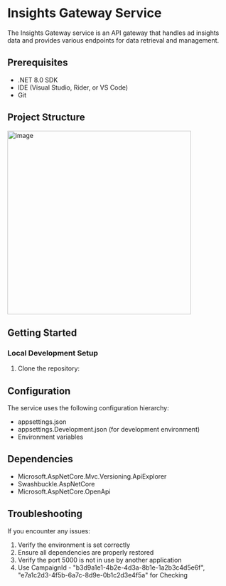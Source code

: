# Insights Gateway Service

The Insights Gateway service is an API gateway that handles ad insights data and provides various endpoints for data retrieval and management.

## Prerequisites

- .NET 8.0 SDK
- IDE (Visual Studio, Rider, or VS Code)
- Git

## Project Structure 

<img width="413" alt="image" src="https://github.com/user-attachments/assets/436798bb-08c1-4c50-90a3-f570c7c75138" />


## Getting Started

### Local Development Setup

1. Clone the repository:

## Configuration

The service uses the following configuration hierarchy:
- appsettings.json
- appsettings.Development.json (for development environment)
- Environment variables

## Dependencies

- Microsoft.AspNetCore.Mvc.Versioning.ApiExplorer
- Swashbuckle.AspNetCore
- Microsoft.AspNetCore.OpenApi

## Troubleshooting

If you encounter any issues:

1. Verify the environment is set correctly
2. Ensure all dependencies are properly restored
3. Verify the port 5000 is not in use by another application
4. Use CampaignId - "b3d9a1e1-4b2e-4d3a-8b1e-1a2b3c4d5e6f", "e7a1c2d3-4f5b-6a7c-8d9e-0b1c2d3e4f5a" for Checking 
